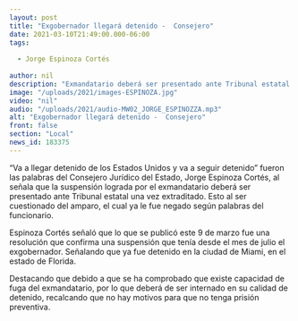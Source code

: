 ```yaml
---
layout: post
title: "Exgobernador llegará detenido -  Consejero"
date: 2021-03-10T21:49:00.000-06:00
tags:
  
  - Jorge Espinoza Cortés
  
author: nil
description: "Exmandatario deberá ser presentado ante Tribunal estatal una vez extraditado."
image: "/uploads/2021/images-ESPINOZA.jpg"
video: "nil"
audio: "/uploads/2021/audio-MW02_JORGE_ESPINOZZA.mp3"
alt: "Exgobernador llegará detenido -  Consejero"
front: false
section: "Local"
news_id: 183375
---
```


“Va a llegar detenido de los Estados Unidos y va a seguir detenido” fueron las palabras del Consejero Jurídico del Estado, Jorge Espinoza Cortés, al señala que la suspensión lograda por el exmandatario deberá ser presentado ante Tribunal estatal una vez extraditado. Esto al ser cuestionado del amparo, el cual ya le fue negado según palabras del funcionario.

Espinoza Cortés señaló que lo que se publicó este 9 de marzo fue una resolución que confirma una suspensión que tenía desde el mes de julio el exgobernador. Señalando que ya fue detenido en la ciudad de Miami, en el estado de  Florida.

Destacando que debido a que se ha comprobado que existe capacidad de fuga del exmandatario, por lo que deberá de ser internado en su calidad de detenido, recalcando que no hay motivos para que no tenga prisión preventiva.
